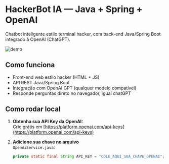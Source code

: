 # HackerBot IA — Java + Spring + OpenAI

Chatbot inteligente estilo terminal hacker, com back-end Java/Spring Boot integrado à OpenAI (ChatGPT).

![demo](demo.gif) <!-- GIF de exemplo (opcional) -->

## Como funciona

- Front-end web estilo hacker (HTML + JS)
- API REST Java/Spring Boot
- Integração com OpenAI GPT (qualquer modelo compatível)
- Responde perguntas direto no navegador, igual chatGPT

## Como rodar local

1. **Obtenha sua API Key da OpenAI:**  
   Crie grátis em [https://platform.openai.com/api-keys](https://platform.openai.com/api-keys)

2. **Adicione sua chave no arquivo**  
   `OpenAiService.java`:
   ```java
   private static final String API_KEY = "COLE_AQUI_SUA_CHAVE_OPENAI";
